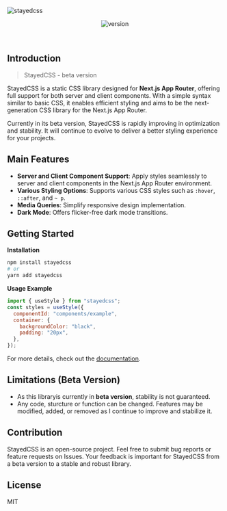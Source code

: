 ![stayedcss](https://img1.daumcdn.net/thumb/R1280x0/?scode=mtistory2&fname=https%3A%2F%2Fblog.kakaocdn.net%2Fdn%2FccWzLp%2FbtsLiB8N2zD%2FzpDz5HKEHjlXrhGlZ4GBJK%2Fimg.png)

<div align="center">

![version](<https://img.shields.io/badge/npm-0.0.2(beta)-blue>)

</div>

<br/>

## Introduction

> StayedCSS - beta version

StayedCSS is a static CSS library designed for **Next.js App Router**, offering full support for both server and client components. With a simple syntax similar to basic CSS, it enables efficient styling and aims to be the next-generation CSS library for the Next.js App Router.

Currently in its beta version, StayedCSS is rapidly improving in optimization and stability. It will continue to evolve to deliver a better styling experience for your projects.

## Main Features

- **Server and Client Component Support**: Apply styles seamlessly to server and client components in the Next.js App Router environment.
- **Various Styling Options**: Supports various CSS styles such as `:hover`, `::after`, and `~ p`.
- **Media Queries**: Simplify responsive design implementation.
- **Dark Mode**: Offers flicker-free dark mode transitions.

## Getting Started

**Installation**

```bash
npm install stayedcss
# or
yarn add stayedcss
```

**Usage Example**

```jsx
import { useStyle } from "stayedcss";
const styles = useStyle({
  componentId: "components/example",
  container: {
    backgroundColor: "black",
    padding: "20px",
  },
});
```

For more details, check out the [documentation](https://stayedcss.vercel.app/docs/getting-started/introduction).

## Limitations (Beta Version)

- As this libraryis currently in **beta version**, stability is not guaranteed.
- Any code, sturcture or function can be changed. Features may be modified, added, or removed as I continue to improve and stabilize it.

## Contribution

StayedCSS is an open-source project. Feel free to submit bug reports or feature requests on Issues. Your feedback is important for StayedCSS from a beta version to a stable and robust library.

## License

MIT
